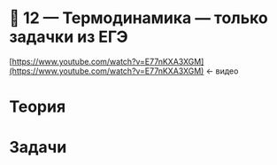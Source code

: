 # 📄 12 — Термодинамика — только задачки из ЕГЭ

[https://www.youtube.com/watch?v=E77nKXA3XGM](https://www.youtube.com/watch?v=E77nKXA3XGM) ← видео

# Теория

# Задачи